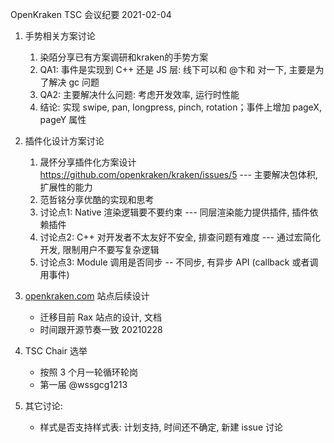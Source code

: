  OpenKraken TSC 会议纪要 2021-02-04


1. 手势相关方案讨论

   1. 染陌分享已有方案调研和kraken的手势方案
   2. QA1: 事件是实现到 C++ 还是 JS 层: 线下可以和 @卞和 对一下, 主要是为了解决 gc 问题
   3. QA2: 主要解决什么问题: 考虑开发效率, 运行时性能
   4. 结论: 实现 swipe, pan, longpress, pinch, rotation；事件上增加 pageX, pageY 属性
2. 插件化设计方案讨论

   1. 晟怀分享插件化方案设计 https://github.com/openkraken/kraken/issues/5 --- 主要解决包体积, 扩展性的能力
   2. 范哲铭分享优酷的实现和思考
   3. 讨论点1: Native 渲染逻辑要不要约束 --- 同层渲染能力提供插件, 插件依赖插件
   4. 讨论点2: C++ 对开发者不太友好不安全, 排查问题有难度 --- 通过宏简化开发, 限制用户不要写复杂逻辑
   5. 讨论点3: Module 调用是否同步 -- 不同步, 有异步 API (callback 或者调用事件)
3. [openkraken.com](http://openkraken.com/) 站点后续设计
   - 迁移目前 Rax 站点的设计, 文档
   - 时间跟开源节奏一致 20210228
4. TSC Chair 选举
   - 按照 3 个月一轮循环轮岗
   - 第一届 @wssgcg1213
5. 其它讨论: 
   - 样式是否支持样式表: 计划支持, 时间还不确定, 新建 issue 讨论